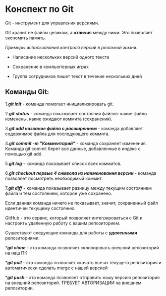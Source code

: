 # **Конспект по Git**

Git - инструмент для управления версиями. 

Git хранит не файлы целиком, а **отличия** между ними. Это позволяет экономить память. 

_Примеры использования контроля версий в реальной жизни:_

* Написание нескольких версий одного текста

* Сохранение в компьютерных играх

* Группа сотрудников пишет текст в течение нескольких дней

## Команды Git:

1._**git init**_ - команда помогает инициализировать git.

2._**git status**_ - команда показывает состояния файлов: какие файлы изменены, какие ожидают коммита (сохранения).

3._**git add название файла с расширением**_ - команда добавляет содержимое файла для последующего коммита. 

4._**git commit -m "Комментарий"**_ - команда сохраняет изменения. Команда git commit берет все данные, добавленные в индекс с помощью git add. 

5._**git log**_ - команда показывает список всех коммитов. 

6._**git checkout первые 4 символа из наименования версии**_ - команда позволяет посмотреть необходимый коммит. 

7._**git diff**_ - команда показывает разницу между текущим состоянием файла и тем состоянием, которое уже сохранено.

Если данная команда ничего не показывает, значит, сохраненный файл идентичен текущему состоянию. 

GitHub - это сервис, который позволяет интегрироваться с Git и настроить удаленную работу с вашим репозиторием. 

Существуют следующие команды для работы с _**удаленными**_ репозиториями: 

*_**git clone**_ - эта команда позволяет склонировать внешний репозиторий на наш ПК

*_**git pull**_ - эта команда позволяет скачать все из текущего репозитория и автоматически сделать merge с нашей версией

*_**git push**_ - эта команда позволяет отправить нашу версию репозитория на внешний репозиторий. ТРЕБУЕТ АВТОРИЗАЦИИ на внешнем репозитории. 